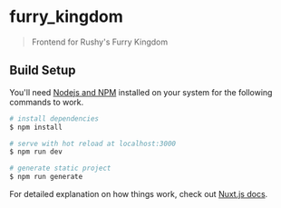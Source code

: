 # furry_kingdom

> Frontend for Rushy's Furry Kingdom

## Build Setup

You'll need [Nodejs and NPM](https://nodejs.org) installed on your system for the following commands to work.

```bash
# install dependencies
$ npm install

# serve with hot reload at localhost:3000
$ npm run dev

# generate static project
$ npm run generate
```

For detailed explanation on how things work, check out [Nuxt.js docs](https://nuxtjs.org).
